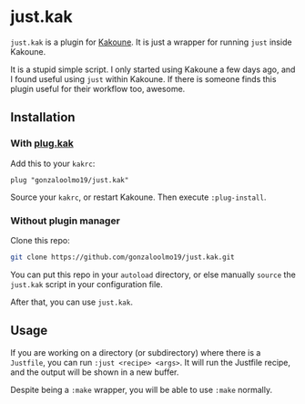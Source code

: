 # just.kak
`just.kak` is a plugin for [Kakoune](https://github.com/mawww/kakoune).
It is just a wrapper for running `just` inside Kakoune.

It is a stupid simple script. I only started using Kakoune a few days ago, and
I found useful using `just` within Kakoune. If there is someone finds
this plugin useful for their workflow too, awesome.


## Installation

### With [plug.kak](https://github.com/andreyorst/plug.kak)

Add this to your `kakrc`:

```kak
plug "gonzaloolmo19/just.kak"
```

Source your `kakrc`, or restart Kakoune.
Then execute `:plug-install`.


### Without plugin manager

Clone this repo:

```sh
git clone https://github.com/gonzaloolmo19/just.kak.git
```

You can put this repo in your `autoload` directory, or else manually `source` the `just.kak` script in your configuration file.

After that, you can use `just.kak`.


## Usage
If you are working on a directory (or subdirectory) where there is a `Justfile`, you can run `:just <recipe> <args>`. It will run the Justfile recipe, and
the output will be shown in a new buffer.

Despite being a `:make` wrapper, you will be able to use `:make` normally.
